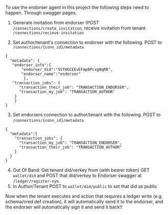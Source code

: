 To use the endorser agent in this project the following steps need to happen. Through swagger pages. 

1. Generate invitation from endorser (POST `/connections/create_invitation`, receive invitation from tenant `/connections/recieve-invitation`

1. Set author/tenant's connection to endorser with the following. POST to `/connections/{conn_id}/metadata`
```
{
  "metadata": {
   "endorser_info":{
	   "endorser_did":"SVfHGCEEvEFmpBPcxgNqRR",
	   "endorser_name":"endorser"	
		},
   "transaction_jobs": {
      "transaction_their_job": "TRANSACTION_ENDORSER",
      "transaction_my_job": "TRANSACTION_AUTHOR"
    }
	}
}

```

3. Set endorsers connection to author/tenant with the following. POST to `/connections/{conn_id}/metadata`
```
{
  "metadata":{
    "transaction_jobs": {
      "transaction_my_job": "TRANSACTION_ENDORSER",
      "transaction_their_job": "TRANSACTION_AUTHOR"
    }
  }
}
```
4. Out Of Band: Get tenant did/verkey from (with bearer token) GET `wallet/did` and POST that did/verkey to Endorser swagger at `/ledger/register-nym`. 
1. In Author/Tenant POST to `wallet/did/public` to set that did as public

Now when the tenant executes and action that requires a ledger write (e.g. schema/cred def creation), it will automatically send it to the endorser, and the endorser will automatically sign it and send it back!!
